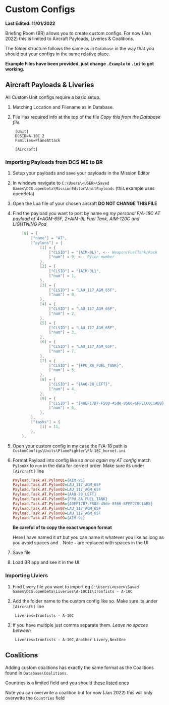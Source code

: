 # Custom Configs
__Last Edited: 11/01/2022__

Briefing Room (BR) allows you to create custom configs. For now (Jan 2022) this is limited to Aircraft Payloads, Liveries & Coalitions.

The folder structure follows the same as in `Database` in the way that you should put your configs in the same relative place.

**Example Files have been provided, just change `.Example` to `.ini` to get working.**

## Aircraft Payloads & Liveries
All Custom Unit configs require a basic setup.
1. Matching Location and Filename as in Database.
1. File Has required info at the top of the file _Copy this from the Database file_.

        [Unit]
        DCSID=A-10C_2
        Families=PlaneAttack

        [Aircraft]


### Importing Payloads from DCS ME to BR 

1. Setup your payloads and save your payloads in the Mission Editor
1. In windows navigate to `C:\Users\<USER>\Saved Games\DCS.openbeta\MissionEditor\UnitPayloads` (this example uses openBeta)
1. Open the Lua file of your chosen aircraft **DO NOT CHANGE THIS FILE**
1. Find the payload you want to port by name eg *my personal F/A-18C AT payload of 4\*AGM-65F, 2\*AIM-9L Fuel Tank, AIM-120C and LIGHTNING Pod*
    ```lua
        [8] = {
			["name"] = "AT",
			["pylons"] = {
				[1] = {
					["CLSID"] = "{AIM-9L}", <-- Weapon/FuelTank/Rack
					["num"] = 9, <-- Pylon number
				},
				[2] = {
					["CLSID"] = "{AIM-9L}",
					["num"] = 1,
				},
				[3] = {
					["CLSID"] = "LAU_117_AGM_65F",
					["num"] = 8,
				},
				[4] = {
					["CLSID"] = "LAU_117_AGM_65F",
					["num"] = 2,
				},
				[5] = {
					["CLSID"] = "LAU_117_AGM_65F",
					["num"] = 3,
				},
				[6] = {
					["CLSID"] = "LAU_117_AGM_65F",
					["num"] = 7,
				},
				[7] = {
					["CLSID"] = "{FPU_8A_FUEL_TANK}",
					["num"] = 5,
				},
				[8] = {
					["CLSID"] = "{AAQ-28_LEFT}",
					["num"] = 4,
				},
				[9] = {
					["CLSID"] = "{40EF17B7-F508-45de-8566-6FFECC0C1AB8}",
					["num"] = 6,
				},
			},
			["tasks"] = {
				[1] = 11,
			},
		},
    ```
1. Open your custom config in my case the F/A-18 path is `CustomConfigs\Units\PlaneFighter\FA-18C_hornet.ini`
1. Format Payload into config like so *once again my AT config* match `PylonXX` to `num` in the data for correct order. Make sure its under `[Aircraft]` line
 
    ```ini
    Payload.Task.AT.Pylon01={AIM-9L}
    Payload.Task.AT.Pylon02=LAU_117_AGM_65F
    Payload.Task.AT.Pylon03=LAU_117_AGM_65F
    Payload.Task.AT.Pylon04={AAQ-28_LEFT}
    Payload.Task.AT.Pylon05={FPU_8A_FUEL_TANK}
    Payload.Task.AT.Pylon06={40EF17B7-F508-45de-8566-6FFECC0C1AB8}
    Payload.Task.AT.Pylon07=LAU_117_AGM_65F
    Payload.Task.AT.Pylon08=LAU_117_AGM_65F
    Payload.Task.AT.Pylon09={AIM-9L}
    ```
    **Be careful of to copy the exact weapon format**
    
    Here I have named it `AT` but you can name it whatever you like as long as you avoid spaces and `.` Note `-` are replaced with spaces in the UI.
1. Save file
1. Load BR app and see it in the UI.


### Importing Liviers

1. Find Livery file you want to import eg `C:\Users\<user>\Saved Games\DCS.openbeta\Liveries\A-10CII\Ironfists - A-10C`
1. Add the folder name to the custom config like so. Make sure its under `[Aircraft]` line

        Liveries=Ironfists - A-10C
2. If you have multiple just comma separate them. _Leave no spaces between_

        Liveries=Ironfists - A-10C,Another Livery,NextOne

## Coalitions

Adding custom coalitions has exactly the same format as the Coalitions found in `Database\Coalitions`.

Countries is a limited field and you should [these listed ones](https://github.com/akaAgar/briefing-room-for-dcs/blob/main/Source/BriefingRoom/Library/Enums/Country.cs)

Note you can overwrite a coalition but for now (Jan 2022) this will only overwrite the `Countries` field
